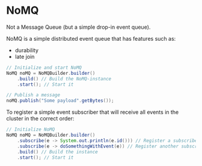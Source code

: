 NoMQ
====

Not a Message Queue (but a simple drop-in event queue).

NoMQ is a simple distributed event queue that has features such as:
 * durability
 * late join

```java
// Initialize and start NoMQ
NoMQ noMQ = NoMQBuilder.builder()
    .build() // Build the NoMQ-instance
    .start(); // Start it

// Publish a message
noMQ.publish("Some payload".getBytes());
```

To register a simple event subscriber that will receive all events in the cluster in the correct order:

```java
// Initialize NoMQ
NoMQ noMQ = NoMQBuilder.builder()
    .subscribe(e -> System.out.println(e.id())) // Register a subscriber
    .subscribe(e -> doSomethingWithEvent(e)) // Register another subscriber
    .build() // Build the instance
    .start(); // Start it
```
